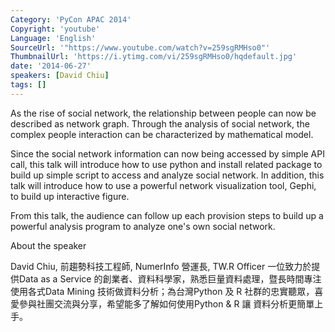 ```yaml
---
Category: 'PyCon APAC 2014'
Copyright: 'youtube'
Language: 'English'
SourceUrl: '"https://www.youtube.com/watch?v=259sgRMHso0"'
ThumbnailUrl: 'https://i.ytimg.com/vi/259sgRMHso0/hqdefault.jpg'
date: '2014-06-27'
speakers: [David Chiu]
tags: []
---
```

As the rise of social network, the relationship between people can now be described as network graph. Through the analysis of social network, the complex people interaction can be characterized by mathematical model.

Since the social network information can now being accessed by simple API call, this talk will introduce how to use python and install related package to build up simple script to access and analyze social network. In addition, this talk will introduce how to use a powerful network visualization tool, Gephi, to build up interactive figure.

From this talk, the audience can follow up each provision steps to build up a powerful analysis program to analyze one's own social network.


About the speaker

David Chiu, 前趨勢科技工程師, NumerInfo 營運長, TW.R Officer 一位致力於提供Data as a Service 的創業者、資料科學家，熟悉巨量資料處理，暨長時間專注使用各式Data Mining 技術做資料分析；為台灣Python 及 R 社群的忠實聽眾，喜愛參與社團交流與分享，希望能多了解如何使用Python & R 讓 資料分析更簡單上手。